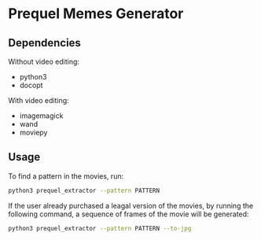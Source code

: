 # Prequel Memes Generator

## Dependencies
Without video editing:
- python3
- docopt

With video editing:
- imagemagick
- wand
- moviepy

## Usage
To find a pattern in the movies, run:
```sh
python3 prequel_extractor --pattern PATTERN
```

If the user already purchased a leagal version of the movies, by running the
following command, a sequence of frames of the movie will be generated:
```sh
python3 prequel_extractor --pattern PATTERN --to-jpg
```
